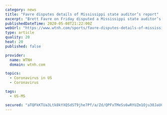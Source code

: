 ```yaml
---
category: news
title: "Favre disputes details of Mississippi state auditor’s report"
excerpt: "Brett Favre on Friday disputed a Mississippi state auditor’s report that said the Hall of Fame quarterback received $1.1 million in welfare money for multiple speaking engagements"
publishedDateTime: 2020-05-08T21:22:00Z
webUrl: "https://www.wtnh.com/sports/favre-disputes-details-of-mississippi-state-auditors-report/"
type: article
quality: 20
heat: 20
published: false

provider:
  name: WTNH
  domain: wtnh.com

topics:
  - Coronavirus in US
  - Coronavirus

tags:
  - US-MS

secured: "aTQFkKTUa3Ltk0kYXQSdST9jhe7Pf/a/Zd/QPFxTMeSs6wRYUZm1Oju30JaUCDExDVClErgwOFpUEGeLzf0PIThPKk5e8CEQw1mGYduKOgQNKhxQeYG2q57YBivZ1qXvQV2ymfKOi1Oa76/igY4bxirhqIGVffWICWr/e1Z1MZZZ+Feth8+zQ5hqlmQhUkutsBLOyoxahl0kH3SUz/RXUxPpqocrdPCpO4md2pTmyP7C728RSjGL6ZV8eyPQqut9Z5y47VV0IWoIyKy/kdLpsJtShyEjva2W1UwEe+yPX3xC62J+hKGmlm1Y2Lp6Hg7Rn/SCJuNdfurTpUfMA27TYydiR9Q0Pc1YnYB/XNG/tl1pd5SkyJeKlUjwMgZDGqnAcapQYo+OHIixcDMAMTizrKwijXdzTWUrZZXzGQ2ZbMIeJ1Q4Or/7LQaxkh/yrHdQsbOPcJQaDo4IpEDCa/gu429ek1yY375FeLjtwquW5ks=;LRw/+FTWnlkt6c8uJ7A6ng=="
---
```


